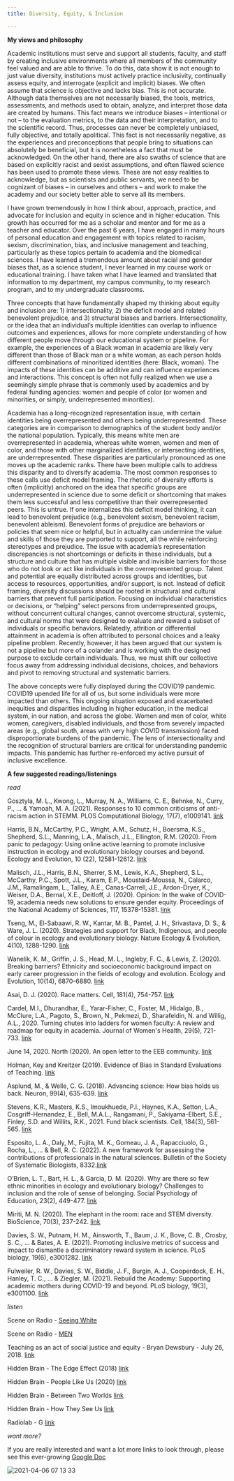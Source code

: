 ```yaml
---
title: Diversity, Equity, & Inclusion

---
```


**My views and philosophy**

Academic institutions must serve and support all students, faculty, and staff by creating inclusive environments where all members of the community feel valued and are able to thrive. To do this, data show it is not enough to just value diversity, institutions must actively practice inclusivity, continually assess equity, and interrogate (explicit and implicit) biases. We often assume that science is objective and lacks bias. This is not accurate. Although data themselves are not necessarily biased, the tools, metrics, assessments, and methods used to obtain, analyze, and interpret those data are created by humans. This fact means we introduce biases – intentional or not – to the evaluation metrics, to the data and their interpretation, and to the scientific record. Thus, processes can never be completely unbiased, fully objective, and totally apolitical. This fact is not necessarily negative, as the experiences and preconceptions that people bring to situations can absolutely be beneficial, but it is nonetheless a fact that must be acknowledged. On the other hand, there are also swaths of science that are based on explicitly racist and sexist assumptions, and often flawed science has been used to promote these views. These are not easy realities to acknowledge, but as scientists and public servants, we need to be cognizant of biases – in ourselves and others – and work to make the academy and our society better able to serve all its members.

I have grown tremendously in how I think about, approach, practice, and advocate for inclusion and equity in science and in higher education. This growth has occurred for me as a scholar and mentor and for me as a teacher and educator. Over the past 6 years, I have engaged in many hours of personal education and engagement with topics related to racism, sexism, discrimination, bias, and inclusive management and teaching, particularly as these topics pertain to academia and the biomedical sciences. I have learned a tremendous amount about racial and gender biases that, as a science student, I never learned in my course work or educational training. I have taken what I have learned and translated that information to my department, my campus community, to my research program, and to my undergraduate classrooms. 

Three concepts that have fundamentally shaped my thinking about equity and inclusion are: 1) intersectionality, 2) the deficit model and related benevolent prejudice, and 3) structural biases and barriers. Intersectionality, or the idea that an individual’s multiple identities can overlap to influence outcomes and experiences, allows for more complete understanding of how different people move through our educational system or pipeline. For example, the experiences of a Black woman in academia are likely very different than those of Black man or a white woman, as each person holds different combinations of minoritized identities (here: Black, woman). The impacts of these identities can be additive and can influence experiences and interactions. This concept is often not fully realized when we use a seemingly simple phrase that is commonly used by academics and by federal funding agencies: women and people of color (or women and minorities, or simply, underrepresented minorities). 

Academia has a long-recognized representation issue, with certain identities being overrepresented and others being underrepresented.  These categories are in comparison to demographics of the student body and/or the national population. Typically, this means white men are overrepresented in academia, whereas white women, women and men of color, and those with other marginalized identities, or intersecting identities, are underrepresented. These disparities are particularly pronounced as one moves up the academic ranks. There have been multiple calls to address this disparity and to diversify academia. The most common responses to these calls use deficit model framing. The rhetoric of diversity efforts is often (implicitly) anchored on the idea that specific groups are underrepresented in science due to some deficit or shortcoming that makes them less successful and less competitive than their overrepresented peers. This is untrue. If one internalizes this deficit model thinking, it can lead to benevolent prejudice (e.g., benevolent sexism, benevolent racism, benevolent ableism). Benevolent forms of prejudice are behaviors or policies that seem nice or helpful, but in actuality can undermine the value and skills of those they are purported to support, all the while reinforcing stereotypes and prejudice. The issue with academia’s representation discrepancies is not shortcomings or deficits in these individuals, but a structure and culture that has multiple visible and invisible barriers for those who do not look or act like individuals in the overrepresented group. Talent and potential are equally distributed across groups and identities, but access to resources, opportunities, and/or support, is not. Instead of deficit framing, diversity discussions should be rooted in structural and cultural barriers that prevent full participation. Focusing on individual characteristics or decisions, or “helping” select persons from underrepresented groups, without concurrent cultural changes, cannot overcome structural, systemic, and cultural norms that were designed to evaluate and reward a subset of individuals or specific behaviors. Relatedly, attrition or differential attainment in academia is often attributed to personal choices and a leaky pipeline problem. Recently, however, it has been argued that our system is not a pipeline but more of a colander and is working with the designed purpose to exclude certain individuals. Thus, we must shift our collective focus away from addressing individual decisions, choices, and behaviors and pivot to removing structural and systematic barriers. 

The above concepts were fully displayed during the COVID19 pandemic. COVID19 upended life for all of us, but some individuals were more impacted than others. This ongoing situation exposed and exacerbated inequities and disparities including in higher education, in the medical system, in our nation, and across the globe. Women and men of color, white women, caregivers, disabled individuals, and those from severely impacted areas (e.g., global south, areas with very high COVID transmission) faced disproportionate burdens of the pandemic. The lens of intersectionality and the recognition of structural barriers are critical for understanding pandemic impacts. This pandemic has further re-enforced my active pursuit of inclusive excellence. 

**A few suggested readings/listenings**

*read*

Gosztyla, M. L., Kwong, L., Murray, N. A., Williams, C. E., Behnke, N., Curry, P., ... & Yamoah, M. A. (2021). Responses to 10 common criticisms of anti-racism action in STEMM. PLOS Computational Biology, 17(7), e1009141. [link](https://doi.org/10.1371/journal.pcbi.1009141)

Harris, B.N., McCarthy, P.C., Wright, A.M., Schutz, H., Boersma, K.S., Shepherd, S.L., Manning, L.A., Malisch, J.L., Ellington, R.M. (2020). From panic to pedagogy: Using online active learning to promote inclusive instruction in ecology and evolutionary biology courses and beyond. Ecology and Evolution, 10 (22), 12581-12612. [link](https://onlinelibrary.wiley.com/doi/full/10.1002/ece3.6915) 

Malisch, J.L., Harris, B.N., Sherrer, S.M., Lewis, K.A., Shepherd, S.L., McCarthy, P.C., Spott, J.L., Karam, E.P., Moustaid-Moussa, N., Calarco, J.M., Ramalingam, L., Talley, A.E., Canas-Carrell, J.E., Ardon-Dryer, K., Weiser, D.A., Bernal, X.E., Deitloff, J. (2020). Opinion: In the wake of COVID-19, academia needs new solutions to ensure gender equity. Proceedings of the National Academy of Sciences, 117, 15378-15381. [link](https://www.pnas.org/doi/abs/10.1073/pnas.2010636117)

Tseng, M., El-Sabaawi, R. W., Kantar, M. B., Pantel, J. H., Srivastava, D. S., & Ware, J. L. (2020). Strategies and support for Black, Indigenous, and people of colour in ecology and evolutionary biology. Nature Ecology & Evolution, 4(10), 1288-1290. [link](https://www.nature.com/articles/s41559-020-1252-0)

Wanelik, K. M., Griffin, J. S., Head, M. L., Ingleby, F. C., & Lewis, Z. (2020). Breaking barriers? Ethnicity and socioeconomic background impact on early career progression in the fields of ecology and evolution. Ecology and Evolution, 10(14), 6870-6880. [link](https://onlinelibrary.wiley.com/doi/10.1002/ece3.6423)

Asai, D. J. (2020). Race matters. Cell, 181(4), 754-757. [link](https://www.sciencedirect.com/science/article/pii/S0092867420303378) 

Cardel, M.I., Dhurandhar, E., Yarar-Fisher, C., Foster, M., Hidalgo, B., McClure, L.A., Pagoto, S., Brown, N., Pekmezi, D., Sharafeldin, N. and Willig, A.L., 2020. Turning chutes into ladders for women faculty: A review and roadmap for equity in academia. Journal of Women's Health, 29(5), 721-733. [link](https://www.liebertpub.com/doi/abs/10.1089/JWH.2019.8027) 

June 14, 2020. North (2020). An open letter to the EEB community. [link](https://medium.com/@solonorthrowan/an-open-letter-to-the-eeb-community-7bd89330e554)

Holman, Key and Kreitzer (2019). Evidence of Bias in Standard Evaluations of Teaching. [link](http://www.rebeccakreitzer.com/bias/) 

Asplund, M., & Welle, C. G. (2018). Advancing science: How bias holds us back. Neuron, 99(4), 635-639. [link](https://www.sciencedirect.com/science/article/pii/S0896627318306433) 

Stevens, K.R., Masters, K.S., Imoukhuede, P.I., Haynes, K.A., Setton, L.A., Cosgriff-Hernandez, E., Bell, M.A.L., Rangamani, P., Sakiyama-Elbert, S.E., Finley, S.D. and Willits, R.K., 2021. Fund black scientists. Cell, 184(3), 561-565. [link](https://www.sciencedirect.com/science/article/pii/S0092867421000118)

Esposito, L. A., Daly, M., Fujita, M. K., Gorneau, J. A., Rapacciuolo, G., Rocha, L., ... & Bell, R. C. (2022). A new framework for assessing the contributions of professionals in the natural sciences. Bulletin of the Society of Systematic Biologists, 8332.[link](https://ssbbulletin.org/article/view/8332)

O’Brien, L. T., Bart, H. L., & Garcia, D. M. (2020). Why are there so few ethnic minorities in ecology and evolutionary biology? Challenges to inclusion and the role of sense of belonging. Social Psychology of Education, 23(2), 449-477. [link](https://link.springer.com/article/10.1007/s11218-019-09538-x)

Miriti, M. N. (2020). The elephant in the room: race and STEM diversity. BioScience, 70(3), 237-242. [link](https://doi.org/10.1093/biosci/biz167)

Davies, S. W., Putnam, H. M., Ainsworth, T., Baum, J. K., Bove, C. B., Crosby, S. C., ... & Bates, A. E. (2021). Promoting inclusive metrics of success and impact to dismantle a discriminatory reward system in science. PLoS biology, 19(6), e3001282. [link](https://doi.org/10.1371/journal.pbio.3001282)

Fulweiler, R. W., Davies, S. W., Biddle, J. F., Burgin, A. J., Cooperdock, E. H., Hanley, T. C., ... & Ziegler, M. (2021). Rebuild the Academy: Supporting academic mothers during COVID-19 and beyond. PLoS biology, 19(3), e3001100. [link](https://doi.org/10.1371/journal.pbio.3001100)

*listen*

Scene on Radio - [Seeing White](https://www.sceneonradio.org/seeing-white/)

Scene on Radio - [MEN](http://www.sceneonradio.org/men/)

Teaching as an act of social justice and equity - Bryan Dewsbury - July 26, 2018. [link](https://teachinginhighered.com/podcast/teaching-as-an-act-of-social-justice-and-equity/) 

Hidden Brain - The Edge Effect (2018) [link](https://www.npr.org/transcripts/625426015)

Hidden Brain - People Like Us (2020) [link](https://www.npr.org/2020/05/22/860926909/people-like-us-how-our-identities-shape-health-and-educational-success) 

Hidden Brain - Between Two Worlds [link](https://hiddenbrain.org/podcast/between-two-worlds/)

Hidden Brain - How They See Us [link](https://hiddenbrain.org/podcast/how-they-see-us/)

Radiolab - G [link](https://radiolab.org/series/radiolab-presents-g)

*want more?* 

If you are really interested and want a lot more links to look through, please see this ever-growing [Google Doc](https://docs.google.com/document/d/18FC2w3mGdhKw7BdQLZSKmLqHTYjf0aQreySBRHRRusc/edit?usp=sharing)

![2021-04-06 07 13 33](https://user-images.githubusercontent.com/58483740/191839904-c4eef877-7b71-4384-aae7-5e0cf65471b3.jpg)

